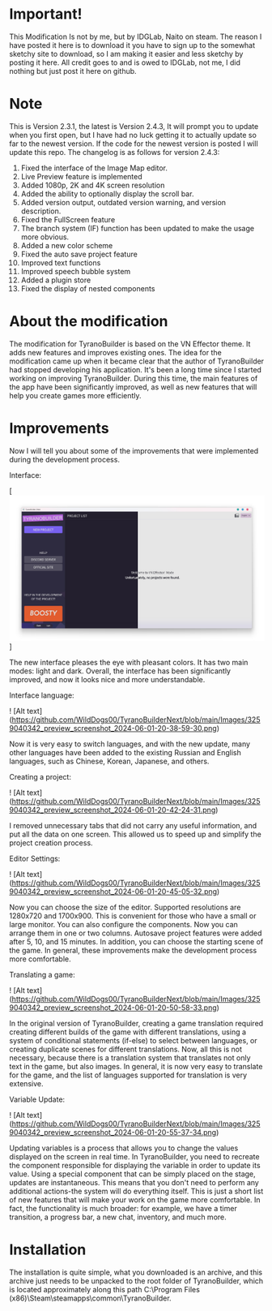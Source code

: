 # Important!
This Modification Is not by me, but by IDGLab, Naito on steam.
The reason I have posted it here is to download it you have to sign up to the somewhat sketchy site to download, so I am making it easier and less sketchy by posting it here. All credit goes to and is owed to IDGLab, not me, I did nothing but just post it here on github.

# Note
This is Version 2.3.1, the latest is Version 2.4.3, It will prompt you to update when you first open, but I have had no luck getting it to actually update so far to the newest version. If the code for the newest version is posted I will update this repo. The changelog is as follows for version 2.4.3:
1. Fixed the interface of the Image Map editor. 
2. Live Preview feature is implemented 
3. Added 1080p, 2K and 4K screen resolution 
4. Added the ability to optionally display the scroll bar. 
5. Added version output, outdated version warning, and version description. 
6. Fixed the FullScreen feature 
7. The branch system (IF) function has been updated to make the usage more obvious.  
8. Added a new color scheme 
9. Fixed the auto save project feature
10. Improved text functions 
11. Improved speech bubble system 
12. Added a plugin store 
13. Fixed the display of nested components

# About the modification
The modification for TyranoBuilder is based on the VN Effector theme. It adds new features and improves existing ones.
The idea for the modification came up when it became clear that the author of TyranoBuilder had stopped developing his application.
It's been a long time since I started working on improving TyranoBuilder. During this time, the main features of the app have been significantly improved, as well as new features that will help you create games more efficiently.

# Improvements
Now I will tell you about some of the improvements that were implemented during the development process.

Interface:

[![](https://github.com/WildDogs00/TyranoBuilderNext/blob/main/Images/3259040342_preview_screenshot_2024-06-01-20-36-00-28.jpg)]

The new interface pleases the eye with pleasant colors. It has two main modes: light and dark.
Overall, the interface has been significantly improved, and now it looks nice and more understandable.

Interface language:

! [Alt text] (https://github.com/WildDogs00/TyranoBuilderNext/blob/main/Images/3259040342_preview_screenshot_2024-06-01-20-38-59-30.png)

Now it is very easy to switch languages, and with the new update, many other languages have been added to the existing Russian and English languages, such as Chinese, Korean, Japanese, and others.

Creating a project:

! [Alt text] (https://github.com/WildDogs00/TyranoBuilderNext/blob/main/Images/3259040342_preview_screenshot_2024-06-01-20-42-24-31.png)

I removed unnecessary tabs that did not carry any useful information, and put all the data on one screen. This allowed us to speed up and simplify the project creation process.

Editor Settings:

! [Alt text] (https://github.com/WildDogs00/TyranoBuilderNext/blob/main/Images/3259040342_preview_screenshot_2024-06-01-20-45-05-32.png)

Now you can choose the size of the editor. Supported resolutions are 1280x720 and 1700x900. This is convenient for those who have a small or large monitor.
You can also configure the components. Now you can arrange them in one or two columns.
Autosave project features were added after 5, 10, and 15 minutes. In addition, you can choose the starting scene of the game.
In general, these improvements make the development process more comfortable.

Translating a game:

! [Alt text] (https://github.com/WildDogs00/TyranoBuilderNext/blob/main/Images/3259040342_preview_screenshot_2024-06-01-20-50-58-33.png)

In the original version of TyranoBuilder, creating a game translation required creating different builds of the game with different translations, using a system of conditional statements (if-else) to select between languages, or creating duplicate scenes for different translations. 
Now, all this is not necessary, because there is a translation system that translates not only text in the game, but also images. In general, it is now very easy to translate for the game, and the list of languages supported for translation is very extensive.

Variable Update:

! [Alt text] (https://github.com/WildDogs00/TyranoBuilderNext/blob/main/Images/3259040342_preview_screenshot_2024-06-01-20-55-37-34.png)

Updating variables is a process that allows you to change the values displayed on the screen in real time. In TyranoBuilder, you need to recreate the component responsible for displaying the variable in order to update its value. 
Using a special component that can be simply placed on the stage, updates are instantaneous. This means that you don't need to perform any additional actions-the system will do everything itself.
This is just a short list of new features that will make your work on the game more comfortable. In fact, the functionality is much broader: for example, we have a timer transition, a progress bar, a new chat, inventory, and much more.

# Installation
The installation is quite simple, what you downloaded is an archive, and this archive just needs to be unpacked to the root folder of TyranoBuilder, which is located approximately along this path C:\Program Files (x86)\Steam\steamapps\common\TyranoBuilder.
